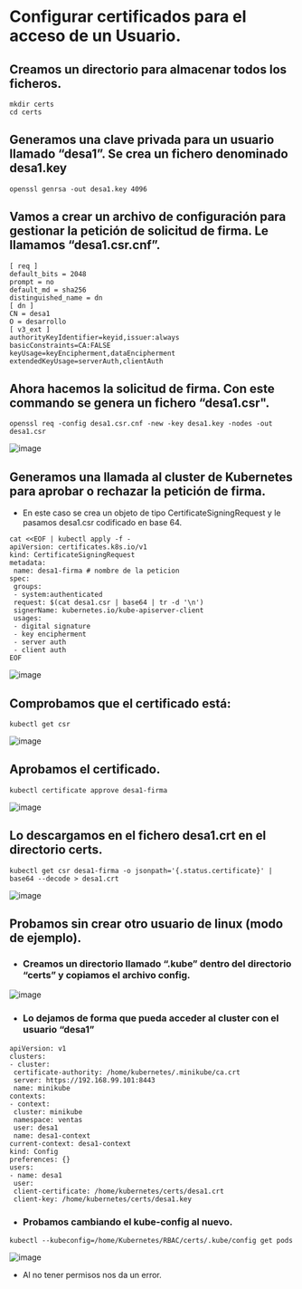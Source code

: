 # Configurar certificados para el acceso de un Usuario.
## Creamos un directorio para almacenar todos los ficheros.
```
mkdir certs
cd certs
```

##  Generamos una clave privada para un usuario llamado “desa1”. Se crea un fichero denominado desa1.key
```
openssl genrsa -out desa1.key 4096
```

##  Vamos a crear un archivo de configuración para gestionar la petición de solicitud de firma. Le llamamos “desa1.csr.cnf”.
```
[ req ]
default_bits = 2048
prompt = no
default_md = sha256
distinguished_name = dn
[ dn ]
CN = desa1
O = desarrollo
[ v3_ext ]
authorityKeyIdentifier=keyid,issuer:always
basicConstraints=CA:FALSE
keyUsage=keyEncipherment,dataEncipherment
extendedKeyUsage=serverAuth,clientAuth
```

##  Ahora hacemos la solicitud de firma. Con este commando se genera un fichero “desa1.csr".
```
openssl req -config desa1.csr.cnf -new -key desa1.key -nodes -out desa1.csr
```
![image](https://github.com/user-attachments/assets/bd84e88e-b7ba-4b81-a690-feebfd97fcb3)

## Generamos una llamada al cluster de Kubernetes para aprobar o rechazar la petición de firma.
- En este caso se crea un objeto de tipo CertificateSigningRequest y le pasamos desa1.csr codificado en base 64.
```
cat <<EOF | kubectl apply -f -
apiVersion: certificates.k8s.io/v1
kind: CertificateSigningRequest 
metadata:
 name: desa1-firma # nombre de la peticion
spec:
 groups:
 - system:authenticated
 request: $(cat desa1.csr | base64 | tr -d '\n')
 signerName: kubernetes.io/kube-apiserver-client
 usages:
 - digital signature
 - key encipherment
 - server auth
 - client auth
EOF
```
![image](https://github.com/user-attachments/assets/c7196ead-47bd-452a-975e-9f4fb6d4669a)

## Comprobamos que el certificado está:
```
kubectl get csr
```
![image](https://github.com/user-attachments/assets/4f33f4d6-ef1a-4aa9-980a-5f4f1a42573a)

## Aprobamos el certificado.
```
kubectl certificate approve desa1-firma
```
![image](https://github.com/user-attachments/assets/a7fe078c-1c69-4cd0-9edc-fa6ff1ec8e5d)

## Lo descargamos en el fichero desa1.crt en el directorio certs.
```
kubectl get csr desa1-firma -o jsonpath='{.status.certificate}' | base64 --decode > desa1.crt
```
![image](https://github.com/user-attachments/assets/82937dbf-9457-4d34-9c8a-15b7ab952a1d)

## Probamos sin crear otro usuario de linux (modo de ejemplo).
- ### Creamos un directorio llamado “.kube” dentro del directorio “certs” y copiamos el archivo config.
![image](https://github.com/user-attachments/assets/89d3c453-f0c4-4338-bc9a-cb0fa33dd063)

- ### Lo dejamos de forma que pueda acceder al cluster con el usuario “desa1”
```
apiVersion: v1
clusters:
- cluster:
 certificate-authority: /home/kubernetes/.minikube/ca.crt
 server: https://192.168.99.101:8443
 name: minikube
contexts:
- context:
 cluster: minikube
 namespace: ventas
 user: desa1
 name: desa1-context
current-context: desa1-context
kind: Config
preferences: {}
users:
- name: desa1
 user:
 client-certificate: /home/kubernetes/certs/desa1.crt
 client-key: /home/kubernetes/certs/desa1.key
```

- ### Probamos cambiando el kube-config al nuevo.
```
kubectl --kubeconfig=/home/Kubernetes/RBAC/certs/.kube/config get pods
```
![image](https://github.com/user-attachments/assets/65df58d7-f7f1-4ba3-8e1a-55897aa4e7cd)

- Al no tener permisos nos da un error.

